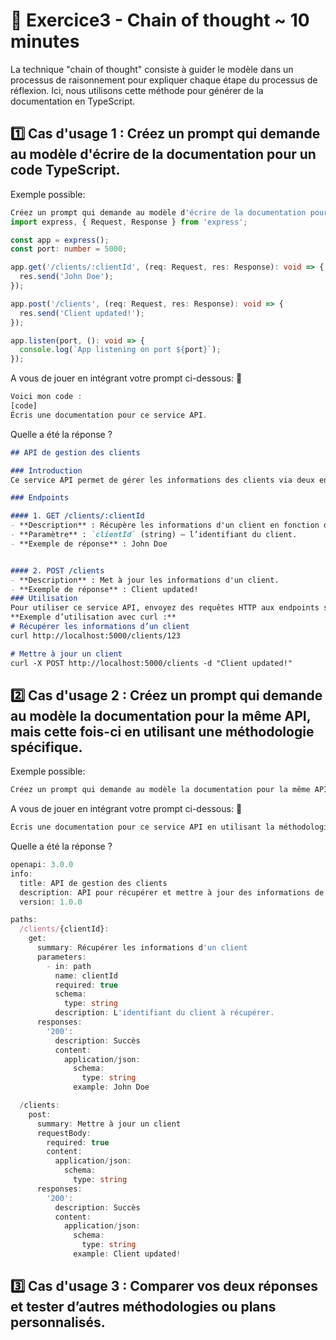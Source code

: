 # 📝 Exercice3 - Chain of thought ~ 10 minutes

La technique "chain of thought" consiste à guider le modèle dans un processus de raisonnement pour expliquer chaque étape du processus de réflexion. Ici, nous utilisons cette méthode pour générer de la documentation en TypeScript.

## 1️⃣ Cas d'usage 1 : Créez un prompt qui demande au modèle d'écrire de la documentation pour un code TypeScript.

Exemple possible:

```typescript
Créez un prompt qui demande au modèle d'écrire de la documentation pour un code TypeScript.
import express, { Request, Response } from 'express';

const app = express();
const port: number = 5000;

app.get('/clients/:clientId', (req: Request, res: Response): void => {
  res.send('John Doe');
});

app.post('/clients', (req: Request, res: Response): void => {
  res.send('Client updated!');
});

app.listen(port, (): void => {
  console.log(`App listening on port ${port}`);
});
```

A vous de jouer en intégrant votre prompt ci-dessous: 👀

```typescript
Voici mon code :
[code]
Écris une documentation pour ce service API.
```

Quelle a été la réponse ?

```markdown
## API de gestion des clients

### Introduction
Ce service API permet de gérer les informations des clients via deux endpoints : un pour obtenir des informations sur un client spécifique et un pour mettre à jour les informations d’un client.

### Endpoints

#### 1. GET /clients/:clientId
- **Description** : Récupère les informations d'un client en fonction de son ID.
- **Paramètre** : `clientId` (string) – l’identifiant du client.
- **Exemple de réponse** : John Doe


#### 2. POST /clients
- **Description** : Met à jour les informations d'un client.
- **Exemple de réponse** : Client updated!
### Utilisation
Pour utiliser ce service API, envoyez des requêtes HTTP aux endpoints spécifiés en utilisant l’URL de base.
**Exemple d’utilisation avec curl :**
# Récupérer les informations d’un client
curl http://localhost:5000/clients/123

# Mettre à jour un client
curl -X POST http://localhost:5000/clients -d "Client updated!"
```

## 2️⃣ Cas d'usage 2 : Créez un prompt qui demande au modèle la documentation pour la même API, mais cette fois-ci en utilisant une méthodologie spécifique.

Exemple possible:

```typescript
Créez un prompt qui demande au modèle la documentation pour la même API, mais cette fois-ci en utilisant une méthodologie spécifique, par exemple la méthode OpenAPI
```

A vous de jouer en intégrant votre prompt ci-dessous: 👀

```typescript
Écris une documentation pour ce service API en utilisant la méthodologie OpenAPI.
```

Quelle a été la réponse ?

```typescript
openapi: 3.0.0
info:
  title: API de gestion des clients
  description: API pour récupérer et mettre à jour des informations de clients.
  version: 1.0.0

paths:
  /clients/{clientId}:
    get:
      summary: Récupérer les informations d'un client
      parameters:
        - in: path
          name: clientId
          required: true
          schema:
            type: string
          description: L'identifiant du client à récupérer.
      responses:
        '200':
          description: Succès
          content:
            application/json:
              schema:
                type: string
              example: John Doe

  /clients:
    post:
      summary: Mettre à jour un client
      requestBody:
        required: true
        content:
          application/json:
            schema:
              type: string
      responses:
        '200':
          description: Succès
          content:
            application/json:
              schema:
                type: string
              example: Client updated!
```

## 3️⃣ Cas d'usage 3 : Comparer vos deux réponses et tester d’autres méthodologies ou plans personnalisés.
